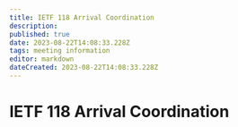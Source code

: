 ```yaml
---
title: IETF 118 Arrival Coordination
description: 
published: true
date: 2023-08-22T14:08:33.228Z
tags: meeting information
editor: markdown
dateCreated: 2023-08-22T14:08:33.228Z
---
```


# IETF 118 Arrival Coordination
